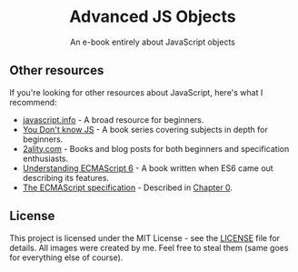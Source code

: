 <h1 align="center">Advanced JS Objects</h1>
<p align="center">An e-book entirely about JavaScript objects</p>



## Other resources

If you're looking for other resources about JavaScript, here's what I recommend:

- [javascript.info](https://javascript.info/) - A broad resource for beginners.
- [You Don't know JS](https://github.com/getify/You-Dont-Know-JS) - A book series covering subjects in depth for beginners.
- [2ality.com](https://2ality.com/) - Books and blog posts for both beginners and specification enthusiasts.
- [Understanding ECMAScript 6](https://leanpub.com/understandinges6/read) - A book written when ES6 came out describing its features.
- [The ECMAScript specification](https://tc39.es/ecma262/#sec-intro) - Described in [Chapter 0](./chapters/chapter-0.md).

## License

This project is licensed under the MIT License - see the [LICENSE](LICENSE) file for details.
All images were created by me. Feel free to steal them (same goes for everything else of course).